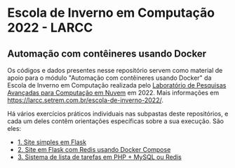 # Escola de Inverno em Computação 2022 - LARCC
## Automação com contêineres usando Docker

Os códigos e dados presentes nesse repositório servem como material de apoio para o módulo "Automação com contêineres usando Docker" da Escola de Inverno em Computação realizada pelo [Laboratório de Pesquisas Avançadas para Computação em Nuvem](https://larcc.setrem.com.br/) em 2022. Mais informações em https://larcc.setrem.com.br/escola-de-inverno-2022/.

Há vários exercícios práticos individuais nas subpastas deste repositórios, e cada um deles contêm orientações específicas sobre a sua execução. São eles:

- [1. Site simples em Flask](1.site-flask/)
- [2. Site em Flask com Redis usando Docker Compose](2.flask-redis-compose/)
- [3. Sistema de lista de tarefas em PHP + MySQL ou Redis](3.php-todo-list/)
